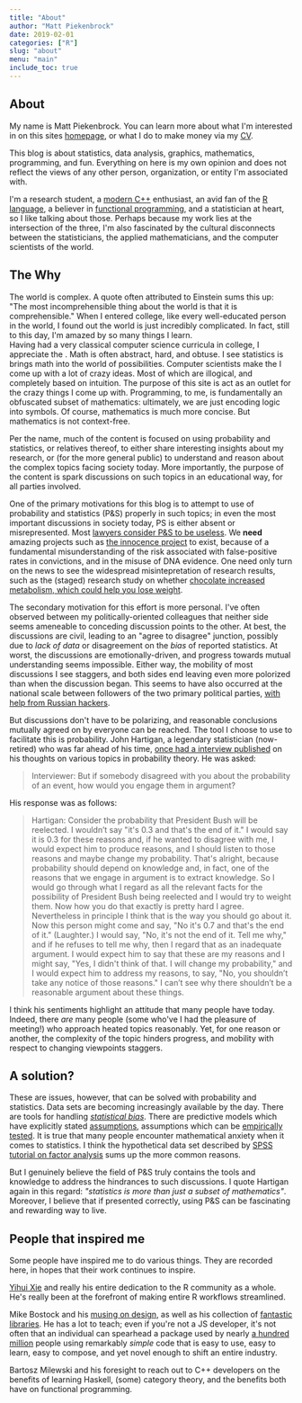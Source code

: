 ```yaml
---
title: "About"
author: "Matt Piekenbrock"
date: 2019-02-01
categories: ["R"]
slug: "about"
menu: "main"
include_toc: true
---
```


## About 

My name is Matt Piekenbrock. You can learn more about what I'm interested in on this sites [homepage](), or what I do to make money via my [CV](mattpiekenbrock.com). 

This blog is about statistics, data analysis, graphics, mathematics, programming, and fun. Everything on here is my own opinion and does not reflect the views of any other person, organization, or entity I'm associated with. 

I'm a research student, a [modern C++](https://github.com/isocpp/CppCoreGuidelines/blob/master/CppCoreGuidelines.md#abstract) enthusiast, an avid fan of the [R language](https://www.r-project.org/), a believer in [functional programming](https://en.wikipedia.org/wiki/Functional_programming), and a statistician at heart, so I like talking about those. Perhaps because my work lies at the intersection of the three, I'm also fascinated by the cultural disconnects between the statisticians, the applied mathematicians, and the computer scientists of the world. 

## The Why 

The world is complex. A quote often attributed to Einstein sums this up: "The most incomprehensible thing about the world is that it is comprehensible." 
When I entered college, like every well-educated person in the world, I found out the world is just incredibly complicated. In fact, still to this day, 
I'm amazed by so many things I learn.   
Having had a very classical computer science curricula in college, I appreciate the . Math is often abstract, hard, and obtuse.
I see statistics is brings math into the world of possibilities. 
Computer scientists make the I come up with a lot of crazy ideas. Most of which are illogical, and completely based on intuition. 
The purpose of this site is act as an outlet for the crazy things I come up with. Programming, to me, is fundamentally
an obfuscated subset of mathematics: ultimately, we are just encoding logic into symbols. Of course, mathematics 
is much more concise. But mathematics is not context-free. 

Per the name, much of the content is focused on using probability and statistics, or relatives thereof, to either share interesting insights about my research, or (for the more general public) to understand and reason about the complex topics facing society today. More importantly, the purpose of the content is spark discussions on such topics in an educational way, for all parties involved. 

One of the primary motivations for this blog is to attempt to use of probability and statistics (P&S) properly in such topics; in even the most important discussions in society today, PS is either absent or misrepresented. Most [lawyers consider P&S to be useless](). We **need** amazing projects such as [the innocence project]() to exist, because of a fundamental misunderstanding of the risk associated with false-positive rates in convictions, and in the misuse of DNA evidence. One need only turn on the news to see the widespread misintepretation of research results, such as the (staged) research study on whether [chocolate increased metabolism, which could help you lose weight](https://io9.gizmodo.com/i-fooled-millions-into-thinking-chocolate-helps-weight-1707251800).

The secondary motivation for this effort is more personal. I've often observed between my politically-oriented colleagues that neither side seems ameneable to conceding discussion points to the other. At best, the discussions are civil, leading to an "agree to disagree" junction, possibly due to _lack of data_ or disagreement on the _bias_ of reported statistics. At worst, the discussions are emotionally-driven, and progress towards mutual understanding seems impossible. Either way, the mobility of most discussions I see staggers, and both sides end leaving even more polorized than when the discussion began. This seems to have also occurred at the national scale between followers of the two primary political parties, [with help from Russian hackers](). 

But discussions don't have to be polarizing, and reasonable conclusions mutually agreed on by everyone can be reached. The tool I choose to use to facilitate this is probability. John Hartigan, a legendary statistician (now-retired) who was far ahead of his time, [once had a interview published](http://www.stat.yale.edu/Conferences/Stats2009/AConversationwithJohnHartigan.pdf) on his thoughts on various topics in probability theory. He was asked:  

> Interviewer: But if somebody disagreed with you about the probability of an event, how would you engage them in argument?

His response was as follows:

> Hartigan: Consider the probability that President Bush will be reelected. I wouldn’t say "it's 0.3 and that's the end of it." I would say it is 0.3 for these reasons and, if he wanted to disagree with me, I would expect him to produce reasons, and I should listen to those reasons and maybe change my probability. That's alright, because probability should depend on knowledge and, in fact, one of the reasons that we engage in argument is to extract knowledge. So I would go through what I regard as all the relevant facts for the possibility of President Bush being reelected and I would try to weight them. Now how you do that exactly is pretty hard I agree. Nevertheless in principle I think that is the way you should go about it. Now this person might come and say, "No it's 0.7 and that's the end of it." (Laughter.) I would say, "No, it's not the end of it. Tell me why," and if he refuses to tell me why, then I regard that as an inadequate argument. I would expect him to say that these are my reasons and I might say, "Yes, I didn't think of that. I will change my probability," and I would expect him to address my reasons, to say, "No, you shouldn’t take any notice of those reasons." I can’t see why there shouldn’t be a reasonable argument about these things.

I think his sentiments highlight an attitude that many people have today. Indeed, there _are_ many people (some who've I had the pleasure of meeting!) who approach heated topics reasonably. Yet, for one reason or another, the complexity of the topic hinders progress, and mobility with respect to changing viewpoints staggers. 

## A solution?

These are issues, however, that can be solved with probability and statistics. Data sets are becoming increasingly available by the day. There are tools for handling [_statistical bias_](https://en.wikipedia.org/wiki/Bias_(statistics)). There are predictive models which have explicitly stated [assumptions](https://en.wikipedia.org/wiki/Inductive_bias), assumptions which can be [empirically tested](https://en.wikipedia.org/wiki/Statistical_hypothesis_testing). It is true that many people encounter mathematical anxiety when it comes to statistics. I think the hypothetical data set described by [SPSS tutorial on factor analysis](https://stats.idre.ucla.edu/spss/seminars/introduction-to-factor-analysis/a-practical-introduction-to-factor-analysis/) sums up the more common reasons. 

But I genuinely believe the field of P&S truly contains the tools and knowledge to address the hindrances to such discussions. I quote Hartigan again in this regard: _"statistics is more than just a subset of mathematics"_.  Moreover, I believe that if presented correctly, using P&S can be fascinating and rewarding way to live. 

## People that inspired me

Some people have inspired me to do various things. They are recorded here, in hopes that their work continues to inspire. 

[Yihui Xie](https://yihui.name/) and really his entire dedication to the R community as a whole. He's really been at the forefront of 
making entire R workflows streamlined.

Mike Bostock and his [musing on design](https://medium.com/@mbostock/what-makes-software-good-943557f8a488), as well as his collection of 
[fantastic libraries](https://github.com/d3/d3). He has a lot to teach; even if you're not a JS developer, it's not often that an individual 
can spearhead a package used by nearly [a hundred million](https://npm-stat.com/charts.html?package=d3&from=2001-12-14&to=2019-12-14) people 
using remarkably _simple_ code that is easy to use, easy to learn, easy to compose, and yet novel 
enough to shift an entire industry. 

Bartosz Milewski and his foresight to reach out to C++ developers on the benefits of learning Haskell, (some) category theory, and the 
benefits both have on functional programming. 
